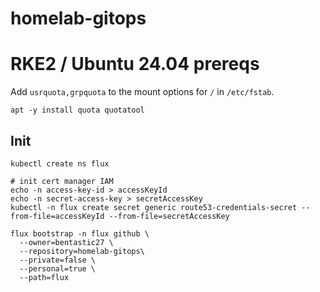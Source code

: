 # homelab-gitops

# RKE2 / Ubuntu 24.04 prereqs

Add `usrquota,grpquota` to the mount options for `/` in `/etc/fstab`.

```
apt -y install quota quotatool
```

## Init

```
kubectl create ns flux

# init cert manager IAM
echo -n access-key-id > accessKeyId
echo -n secret-access-key > secretAccessKey
kubectl -n flux create secret generic route53-credentials-secret --from-file=accessKeyId --from-file=secretAccessKey

flux bootstrap -n flux github \
  --owner=bentastic27 \
  --repository=homelab-gitops\
  --private=false \
  --personal=true \
  --path=flux
```
